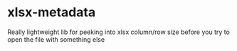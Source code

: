 # xlsx-metadata
Really lightweight lib for peeking into xlsx column/row size before you try to open the file with something else
